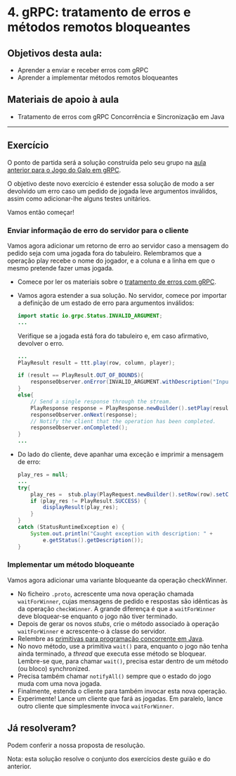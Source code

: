 # 4.  gRPC: tratamento de erros e métodos remotos bloqueantes


## Objetivos desta aula:

- Aprender a enviar e receber erros com gRPC
- Aprender a implementar métodos remotos bloqueantes

## Materiais de apoio à aula

- Tratamento de erros com gRPC Concorrência e Sincronização em Java

***


## Exercício

O ponto de partida será a solução construída pelo seu grupo na [aula anterior para o Jogo do Galo em gRPC](./03-grpc.md).

O objetivo deste novo exercício é estender essa solução de modo a ser devolvido um erro caso um pedido de jogada leve argumentos inválidos, assim como adicionar-lhe alguns testes unitários.

Vamos então começar!

### Enviar informação de erro do servidor para o cliente

Vamos agora adicionar um retorno de erro ao servidor caso a mensagem do pedido seja com uma jogada fora do tabuleiro. Relembramos que a operação play recebe o nome do jogador, e a coluna e a linha em que o mesmo pretende fazer umas jogada.

- Comece por ler os materiais sobre o [tratamento de erros com gRPC](https://grpc.github.io/grpc/core/md_doc_statuscodes.html).

- Vamos agora estender a sua solução. No servidor, comece por importar a definição de um estado de erro para argumentos inválidos:

    ```java
    import static io.grpc.Status.INVALID_ARGUMENT;
    ...
    ```

    Verifique se a jogada está fora do tabuleiro e, em caso afirmativo, devolver o erro.

    ```java
    ...
    PlayResult result = ttt.play(row, column, player);

    if (result == PlayResult.OUT_OF_BOUNDS){
        responseObserver.onError(INVALID_ARGUMENT.withDescription("Input has to be a valid position").asRuntimeException());
    }
    else{
        // Send a single response through the stream.
        PlayResponse response = PlayResponse.newBuilder().setPlay(result).build();
        responseObserver.onNext(response);
        // Notify the client that the operation has been completed.
        responseObserver.onCompleted();
    } 
    ...
    ```

- Do lado do cliente, deve apanhar uma exceção e imprimir a mensagem de erro:

    ```java
    play_res = null;
    ...
    try{
        play_res =  stub.play(PlayRequest.newBuilder().setRow(row).setColumn(column).setPlayer(player).build()).getPlay();
        if (play_res != PlayResult.SUCCESS) {
            displayResult(play_res);
        }
    }
    catch (StatusRuntimeException e) {
        System.out.println("Caught exception with description: " + 
            e.getStatus().getDescription());
    } 
    ```

### Implementar um método bloqueante

Vamos agora adicionar uma variante bloqueante da operação checkWinner.

- No ficheiro `.proto`, acrescente uma nova operação chamada `waitForWinner`, cujas mensagens de pedido e respostas são idênticas às da operação `checkWinner`. A grande diferença é que a `waitForWinner` deve bloquear-se enquanto o jogo não tiver terminado.
- Depois de gerar os novos *stubs*, crie o método associado à operação `waitForWinner` e acrescente-o à classe do servidor.
- Relembre as [primitivas para programação concorrente em Java](./02-java-avancado.md).
- No novo método, use a primitiva `wait()` para, enquanto o jogo não tenha ainda terminado, a *thread* que executa esse método se bloquear. Lembre-se que, para chamar `wait()`, precisa estar dentro de um método (ou bloco) synchronized.
- Precisa também chamar `notifyAll()` sempre que o estado do jogo muda com uma nova jogada.
- Finalmente, estenda o cliente para também invocar esta nova operação.
- Experimente! Lance um cliente que fará as jogadas. Em paralelo, lance outro cliente que simplesmente invoca `waitForWinner`.

## Já resolveram?

Podem conferir a nossa proposta de resolução.

Nota: esta solução resolve o conjunto dos exercícios deste guião e do anterior.